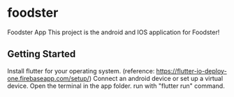 # foodster

Foodster App
This project is the android and IOS application for Foodster!

## Getting Started
Install flutter for your operating system. (reference: https://flutter-io-deploy-one.firebaseapp.com/setup/)
Connect an android device or set up a virtual device.
Open the terminal in the app folder.
run with "flutter run" command.



